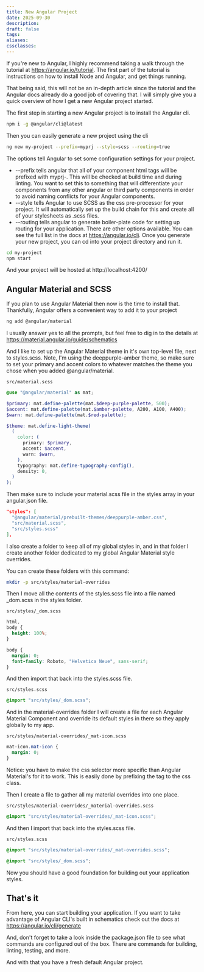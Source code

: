 ```yaml
---
title: New Angular Project
date: 2025-09-30
description:
draft: false
tags:
aliases:
cssclasses:
---
```


If you're new to Angular, I highly recommend taking a walk through the tutorial at https://angular.io/tutorial. The first part of the tutorial is instructions on how to install Node and Angular, and get things running.

That being said, this will not be an in-depth article since the tutorial and the Angular docs already do a good job of covering that. I will simply give you a quick overview of how I get a new Angular project started.

The first step in starting a new Angular project is to install the Angular cli.

```bash
npm i -g @angular/cli@latest
```

Then you can easily generate a new project using the cli

```bash
ng new my-project --prefix=myprj --style=scss --routing=true
```

The options tell Angular to set some configuration settings for your project.

- --prefix tells angular that all of your component html tags will be prefixed with myprj-. This will be checked at build time and during linting. You want to set this to something that will differentiate your components from any other angular or third party components in order to avoid naming conflicts for your Angular components.
- --style tells Angular to use SCSS as the css pre-processor for your project. It will automatically set up the build chain for this and create all of your stylesheets as .scss files.
- --routing tells angular to generate boiler-plate code for setting up routing for your application.
  There are other options available. You can see the full list in the docs at https://angular.io/cli.
  Once you generate your new project, you can cd into your project directory and run it.

```bash
cd my-project
npm start
```

And your project will be hosted at http://localhost:4200/

## Angular Material and SCSS

If you plan to use Angular Material then now is the time to install that. Thankfully, Angular offers a convenient way to add it to your project

```bash
ng add @angular/material
```

I usually answer yes to all the prompts, but feel free to dig in to the details at https://material.angular.io/guide/schematics

And I like to set up the Angular Material theme in it's own top-level file, next to styles.scss. Note, I'm using the deeppurple-amber theme, so make sure to set your primary and accent colors to whatever matches the theme you chose when you added @angular/material.

`src/material.scss`

```scss
@use "@angular/material" as mat;

$primary: mat.define-palette(mat.$deep-purple-palette, 500);
$accent: mat.define-palette(mat.$amber-palette, A200, A100, A400);
$warn: mat.define-palette(mat.$red-palette);

$theme: mat.define-light-theme(
  (
    color: (
      primary: $primary,
      accent: $accent,
      warn: $warn,
    ),
    typography: mat.define-typography-config(),
    density: 0,
  )
);
```

Then make sure to include your material.scss file in the styles array in your angular.json file.

```json
"styles": [
  "@angular/material/prebuilt-themes/deeppurple-amber.css",
  "src/material.scss",
  "src/styles.scss"
],
```

I also create a folder to keep all of my global styles in, and in that folder I create another folder dedicated to my global Angular Material style overrides.

You can create these folders with this command:

```bash
mkdir -p src/styles/material-overrides
```

Then I move all the contents of the styles.scss file into a file named \_dom.scss in the styles folder.

`src/styles/_dom.scss`

```scss
html,
body {
  height: 100%;
}

body {
  margin: 0;
  font-family: Roboto, "Helvetica Neue", sans-serif;
}
```

And then import that back into the styles.scss file.

`src/styles.scss`

```scss
@import "src/styles/_dom.scss";
```

And in the material-overrides folder I will create a file for each Angular Material Component and override its default styles in there so they apply globally to my app.

`src/styles/material-overrides/_mat-icon.scss`

```scss
mat-icon.mat-icon {
  margin: 0;
}
```

Notice: you have to make the css selector more specific than Angular Material's for it to work. This is easily done by prefixing the tag to the css class.

Then I create a file to gather all my material overrides into one place.

`src/styles/material-overrides/_material-overrides.scss`

```scss
@import "src/styles/material-overrides/_mat-icon.scss";
```

And then I import that back into the styles.scss file.

`src/styles.scss`

```scss
@import "src/styles/material-overrides/_mat-overrides.scss";

@import "src/styles/_dom.scss";
```

Now you should have a good foundation for building out your application styles.

## That's it

From here, you can start building your application. If you want to take advantage of Angular CLI's built in schematics check out the docs at https://angular.io/cli/generate

And, don't forget to take a look inside the package.json file to see what commands are configured out of the box. There are commands for building, linting, testing, and more.

And with that you have a fresh default Angular project.
